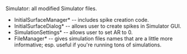 Simulator: all modified Simulator files.
- InitialSurfaceManager* -- includes spike creation code. 
- InitialSurfaceDialog* -- allows user to create spikes in Simulator GUI.
- SimulationSettings* -- allows user to set AR to 0.
- FileManager* -- gives simulation files names that are a little more informative; esp. useful if you're running tons of simulations.
